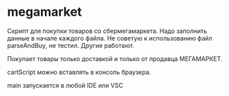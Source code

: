 # megamarket

Скрипт для покупки товаров со сбермегамаркета. Надо заполнить данные в начале каждого файла. Не советую к использованию файл parseAndBuy, не тестил. Другие работают.

Покупает товары только доставкой и только от продавца МЕГАМАРКЕТ.

cartScript можно вставлять в консоль браузера. 

main запускается в любой IDE или VSC
